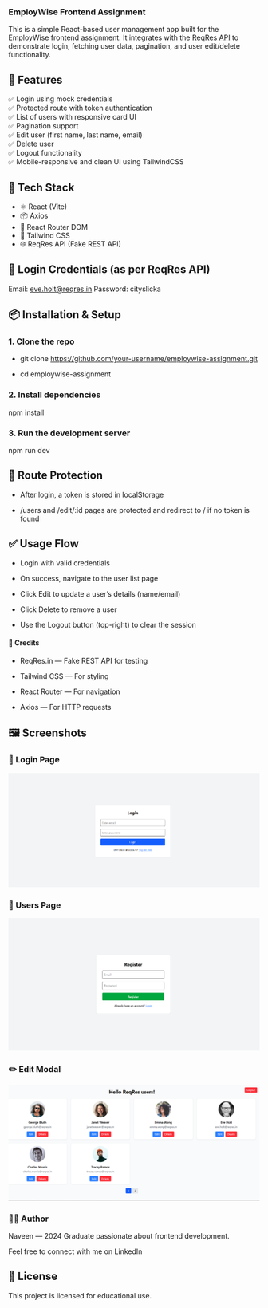 ### EmployWise Frontend Assignment

This is a simple React-based user management app built for the EmployWise frontend assignment. It integrates with the [ReqRes API](https://reqres.in/) to demonstrate login, fetching user data, pagination, and user edit/delete functionality.

## 🚀 Features

✅ Login using mock credentials  
✅ Protected route with token authentication  
✅ List of users with responsive card UI  
✅ Pagination support  
✅ Edit user (first name, last name, email)  
✅ Delete user  
✅ Logout functionality  
✅ Mobile-responsive and clean UI using TailwindCSS


## 🧰 Tech Stack

- ⚛️ React (Vite)
- 📦 Axios
- 🔄 React Router DOM
- 🎨 Tailwind CSS
- 🌐 ReqRes API (Fake REST API)


## 🔐 Login Credentials (as per ReqRes API)

Email: eve.holt@reqres.in
Password: cityslicka

## 📦 Installation & Setup

### 1. Clone the repo

- git clone https://github.com/your-username/employwise-assignment.git
  
- cd employwise-assignment

### 2. Install dependencies


npm install

### 3. Run the development server

npm run dev


## 🔐 Route Protection
- After login, a token is stored in localStorage

- /users and /edit/:id pages are protected and redirect to / if no token is found

## ✅ Usage Flow
- Login with valid credentials

- On success, navigate to the user list page

- Click Edit to update a user’s details (name/email)

- Click Delete to remove a user

- Use the Logout button (top-right) to clear the session


#### 📎 Credits
- ReqRes.in — Fake REST API for testing

- Tailwind CSS — For styling

- React Router — For navigation

- Axios — For HTTP requests

## 🖼️ Screenshots

### 🔐 Login Page

![Login Page](./src/assets/LoginPage.png)

### 👤 Users Page

![Register Page](./src/assets/RegisterPage.png)

### ✏️ Edit Modal

![Home Page](./src/assets/HomePage.png)

### 👨‍💻 Author
Naveen — 2024 Graduate passionate about frontend development.

Feel free to connect with me on LinkedIn

## 📌 License
This project is licensed for educational use.
